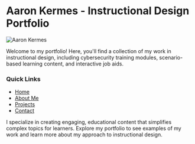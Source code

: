 # Aaron Kermes - Instructional Design Portfolio

![Aaron Kermes](https://akermes.github.io/portfolio/profile_picture.jpeg)

Welcome to my portfolio! Here, you'll find a collection of my work in instructional design, including cybersecurity training modules, scenario-based learning content, and interactive job aids.

### Quick Links
- [Home](https://akermes.github.io/)
- [About Me](https://akermes.github.io/about.html)
- [Projects](https://akermes.github.io/projects.html)
- [Contact](https://akermes.github.io/contact.html)

I specialize in creating engaging, educational content that simplifies complex topics for learners. Explore my portfolio to see examples of my work and learn more about my approach to instructional design.

